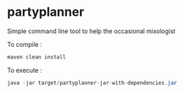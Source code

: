 # partyplanner
Simple command line tool to help the occasional mixologist

To compile :
```bash
maven clean install
```
To execute :
```java
java -jar target/partyplanner-jar-with-dependencies.jar
```
